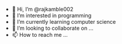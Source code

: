 - 👋 Hi, I’m @rajkamble002
- 👀 I’m interested in programming
- 🌱 I’m currently learning computer science
- 💞️ I’m looking to collaborate on ...
- 📫 How to reach me ...

<!---
rajkamble002/rajkamble002 is a ✨ special ✨ repository because its `README.md` (this file) appears on your GitHub profile.
You can click the Preview link to take a look at your changes.
--->

